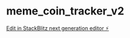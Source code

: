 # meme_coin_tracker_v2

[Edit in StackBlitz next generation editor ⚡️](https://stackblitz.com/~/github.com/Heman-ai-cloud/meme_coin_tracker_v2)